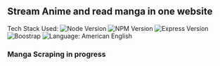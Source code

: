 ## Stream Anime and read manga in one website

Tech Stack Used: ![Node Version](https://img.shields.io/badge/node-v12.16.3-yellowgreen.svg)
![NPM Version](https://img.shields.io/badge/npm-v6.14.4-blue.svg)
![Express Version](https://img.shields.io/badge/express-v4.17.1-blue.svg)
![Boostrap](https://img.shields.io/badge/frontend-bootstrap-purple.svg)
![Language: American English](https://img.shields.io/badge/language-american%20english-red.svg)

### Manga Scraping in progress
